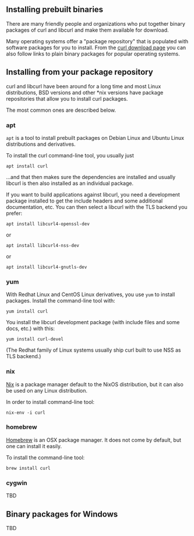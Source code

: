 ## Installing prebuilt binaries

There are many friendly people and organizations who put together binary
packages of curl and libcurl and make them available for download.

Many operating systems offer a "package repository" that is populated with
software packages for you to install. From the [curl download
page](https://curl.haxx.se/download.html) you can also follow links to plain
binary packages for popular operating systems.

## Installing from your package repository

curl and libcurl have been around for a long time and most Linux
distributions, BSD versions and other *nix versions have package repositories
that allow you to install curl packages.

The most common ones are described below.

### apt

`apt` is a tool to install prebuilt packages on Debian Linux and Ubuntu Linux
distributions and derivatives.

To install the curl command-line tool, you usually just

    apt install curl

…and that then makes sure the dependencies are installed and usually
libcurl is then also installed as an individual package.

If you want to build applications against libcurl, you need a development
package installed to get the include headers and some additional
documentation, etc. You can then select a libcurl with the TLS backend you
prefer:

    apt install libcurl4-openssl-dev

or

    apt install libcurl4-nss-dev

or

    apt install libcurl4-gnutls-dev

### yum

With Redhat Linux and CentOS Linux derivatives, you use `yum` to install
packages. Install the command-line tool with:

    yum install curl

You install the libcurl development package (with include files and some docs,
etc.) with this:

    yum install curl-devel

(The Redhat family of Linux systems usually ship curl built to use NSS as TLS
backend.)


### nix

[Nix](https://nixos.org/nix/) is a package manager default to the NixOS distribution, but it can also be used on any Linux distribution. 

In order to install command-line tool:

    nix-env -i curl

### homebrew

[Homebrew](https://brew.sh/) is an OSX package manager. It does not come by default, but one can install it easily.

To install the command-line tool:

    brew install curl

### cygwin

TBD

## Binary packages for Windows

TBD
